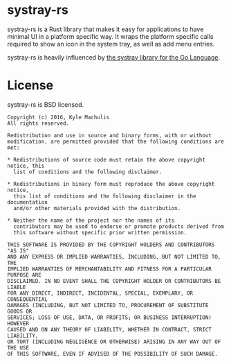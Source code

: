 # systray-rs

systray-rs is a Rust library that makes it easy for applications to
have minimal UI in a platform specific way. It wraps the platform
specific calls required to show an icon in the system tray, as well as
add menu entries.

systray-rs is heavily influenced by
[the systray library for the Go Language](https://github.com/getlantern/systray).

# License

systray-rs is BSD licensed.

    Copyright (c) 2016, Kyle Machulis
    All rights reserved.
    
    Redistribution and use in source and binary forms, with or without
    modification, are permitted provided that the following conditions are met:
    
    * Redistributions of source code must retain the above copyright notice, this
      list of conditions and the following disclaimer.
    
    * Redistributions in binary form must reproduce the above copyright notice,
      this list of conditions and the following disclaimer in the documentation
      and/or other materials provided with the distribution.
    
    * Neither the name of the project nor the names of its
      contributors may be used to endorse or promote products derived from
      this software without specific prior written permission.
    
    THIS SOFTWARE IS PROVIDED BY THE COPYRIGHT HOLDERS AND CONTRIBUTORS "AS IS"
    AND ANY EXPRESS OR IMPLIED WARRANTIES, INCLUDING, BUT NOT LIMITED TO, THE
    IMPLIED WARRANTIES OF MERCHANTABILITY AND FITNESS FOR A PARTICULAR PURPOSE ARE
    DISCLAIMED. IN NO EVENT SHALL THE COPYRIGHT HOLDER OR CONTRIBUTORS BE LIABLE
    FOR ANY DIRECT, INDIRECT, INCIDENTAL, SPECIAL, EXEMPLARY, OR CONSEQUENTIAL
    DAMAGES (INCLUDING, BUT NOT LIMITED TO, PROCUREMENT OF SUBSTITUTE GOODS OR
    SERVICES; LOSS OF USE, DATA, OR PROFITS; OR BUSINESS INTERRUPTION) HOWEVER
    CAUSED AND ON ANY THEORY OF LIABILITY, WHETHER IN CONTRACT, STRICT LIABILITY,
    OR TORT (INCLUDING NEGLIGENCE OR OTHERWISE) ARISING IN ANY WAY OUT OF THE USE
    OF THIS SOFTWARE, EVEN IF ADVISED OF THE POSSIBILITY OF SUCH DAMAGE.

